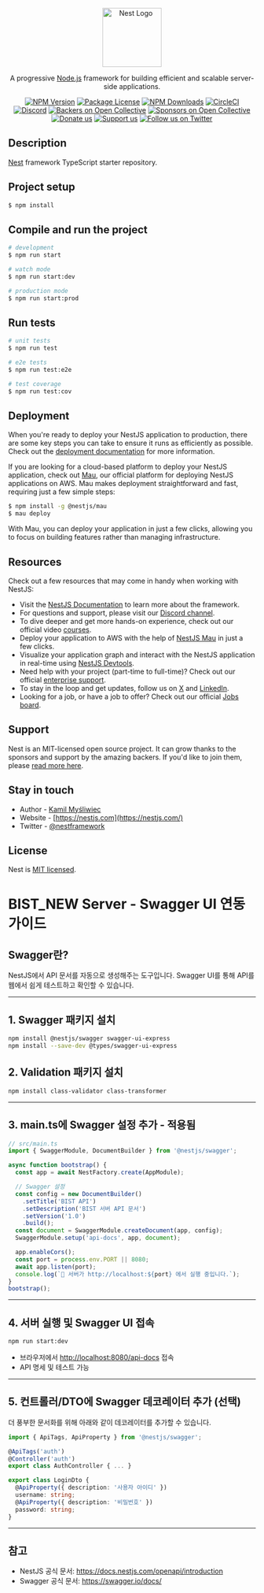 <p align="center">
  <a href="http://nestjs.com/" target="blank"><img src="https://nestjs.com/img/logo-small.svg" width="120" alt="Nest Logo" /></a>
</p>

[circleci-image]: https://img.shields.io/circleci/build/github/nestjs/nest/master?token=abc123def456
[circleci-url]: https://circleci.com/gh/nestjs/nest

  <p align="center">A progressive <a href="http://nodejs.org" target="_blank">Node.js</a> framework for building efficient and scalable server-side applications.</p>
    <p align="center">
<a href="https://www.npmjs.com/~nestjscore" target="_blank"><img src="https://img.shields.io/npm/v/@nestjs/core.svg" alt="NPM Version" /></a>
<a href="https://www.npmjs.com/~nestjscore" target="_blank"><img src="https://img.shields.io/npm/l/@nestjs/core.svg" alt="Package License" /></a>
<a href="https://www.npmjs.com/~nestjscore" target="_blank"><img src="https://img.shields.io/npm/dm/@nestjs/common.svg" alt="NPM Downloads" /></a>
<a href="https://circleci.com/gh/nestjs/nest" target="_blank"><img src="https://img.shields.io/circleci/build/github/nestjs/nest/master" alt="CircleCI" /></a>
<a href="https://discord.gg/G7Qnnhy" target="_blank"><img src="https://img.shields.io/badge/discord-online-brightgreen.svg" alt="Discord"/></a>
<a href="https://opencollective.com/nest#backer" target="_blank"><img src="https://opencollective.com/nest/backers/badge.svg" alt="Backers on Open Collective" /></a>
<a href="https://opencollective.com/nest#sponsor" target="_blank"><img src="https://opencollective.com/nest/sponsors/badge.svg" alt="Sponsors on Open Collective" /></a>
  <a href="https://paypal.me/kamilmysliwiec" target="_blank"><img src="https://img.shields.io/badge/Donate-PayPal-ff3f59.svg" alt="Donate us"/></a>
    <a href="https://opencollective.com/nest#sponsor"  target="_blank"><img src="https://img.shields.io/badge/Support%20us-Open%20Collective-41B883.svg" alt="Support us"></a>
  <a href="https://twitter.com/nestframework" target="_blank"><img src="https://img.shields.io/twitter/follow/nestframework.svg?style=social&label=Follow" alt="Follow us on Twitter"></a>
</p>
  <!--[![Backers on Open Collective](https://opencollective.com/nest/backers/badge.svg)](https://opencollective.com/nest#backer)
  [![Sponsors on Open Collective](https://opencollective.com/nest/sponsors/badge.svg)](https://opencollective.com/nest#sponsor)-->

## Description

[Nest](https://github.com/nestjs/nest) framework TypeScript starter repository.

## Project setup

```bash
$ npm install
```

## Compile and run the project

```bash
# development
$ npm run start

# watch mode
$ npm run start:dev

# production mode
$ npm run start:prod
```

## Run tests

```bash
# unit tests
$ npm run test

# e2e tests
$ npm run test:e2e

# test coverage
$ npm run test:cov
```

## Deployment

When you're ready to deploy your NestJS application to production, there are some key steps you can take to ensure it runs as efficiently as possible. Check out the [deployment documentation](https://docs.nestjs.com/deployment) for more information.

If you are looking for a cloud-based platform to deploy your NestJS application, check out [Mau](https://mau.nestjs.com), our official platform for deploying NestJS applications on AWS. Mau makes deployment straightforward and fast, requiring just a few simple steps:

```bash
$ npm install -g @nestjs/mau
$ mau deploy
```

With Mau, you can deploy your application in just a few clicks, allowing you to focus on building features rather than managing infrastructure.

## Resources

Check out a few resources that may come in handy when working with NestJS:

- Visit the [NestJS Documentation](https://docs.nestjs.com) to learn more about the framework.
- For questions and support, please visit our [Discord channel](https://discord.gg/G7Qnnhy).
- To dive deeper and get more hands-on experience, check out our official video [courses](https://courses.nestjs.com/).
- Deploy your application to AWS with the help of [NestJS Mau](https://mau.nestjs.com) in just a few clicks.
- Visualize your application graph and interact with the NestJS application in real-time using [NestJS Devtools](https://devtools.nestjs.com).
- Need help with your project (part-time to full-time)? Check out our official [enterprise support](https://enterprise.nestjs.com).
- To stay in the loop and get updates, follow us on [X](https://x.com/nestframework) and [LinkedIn](https://linkedin.com/company/nestjs).
- Looking for a job, or have a job to offer? Check out our official [Jobs board](https://jobs.nestjs.com).

## Support

Nest is an MIT-licensed open source project. It can grow thanks to the sponsors and support by the amazing backers. If you'd like to join them, please [read more here](https://docs.nestjs.com/support).

## Stay in touch

- Author - [Kamil Myśliwiec](https://twitter.com/kammysliwiec)
- Website - [https://nestjs.com](https://nestjs.com/)
- Twitter - [@nestframework](https://twitter.com/nestframework)

## License

Nest is [MIT licensed](https://github.com/nestjs/nest/blob/master/LICENSE).

# BIST_NEW Server - Swagger UI 연동 가이드

## Swagger란?
NestJS에서 API 문서를 자동으로 생성해주는 도구입니다. Swagger UI를 통해 API를 웹에서 쉽게 테스트하고 확인할 수 있습니다.

---

## 1. Swagger 패키지 설치

```bash
npm install @nestjs/swagger swagger-ui-express
npm install --save-dev @types/swagger-ui-express
```

## 2. Validation 패키지 설치

```bash
npm install class-validator class-transformer
```

---

## 3. main.ts에 Swagger 설정 추가 - 적용됨

```ts
// src/main.ts
import { SwaggerModule, DocumentBuilder } from '@nestjs/swagger';

async function bootstrap() {
  const app = await NestFactory.create(AppModule);

  // Swagger 설정
  const config = new DocumentBuilder()
    .setTitle('BIST API')
    .setDescription('BIST 서버 API 문서')
    .setVersion('1.0')
    .build();
  const document = SwaggerModule.createDocument(app, config);
  SwaggerModule.setup('api-docs', app, document);

  app.enableCors();
  const port = process.env.PORT || 8080;
  await app.listen(port);
  console.log(`🚀 서버가 http://localhost:${port} 에서 실행 중입니다.`);
}
bootstrap();
```

---

## 4. 서버 실행 및 Swagger UI 접속

```bash
npm run start:dev
```

- 브라우저에서 [http://localhost:8080/api-docs](http://localhost:8080/api-docs) 접속
- API 명세 및 테스트 가능

---

## 5. 컨트롤러/DTO에 Swagger 데코레이터 추가 (선택)

더 풍부한 문서화를 위해 아래와 같이 데코레이터를 추가할 수 있습니다.

```ts
import { ApiTags, ApiProperty } from '@nestjs/swagger';

@ApiTags('auth')
@Controller('auth')
export class AuthController { ... }

export class LoginDto {
  @ApiProperty({ description: '사용자 아이디' })
  username: string;
  @ApiProperty({ description: '비밀번호' })
  password: string;
}
```

---

## 참고
- NestJS 공식 문서: https://docs.nestjs.com/openapi/introduction
- Swagger 공식 문서: https://swagger.io/docs/
